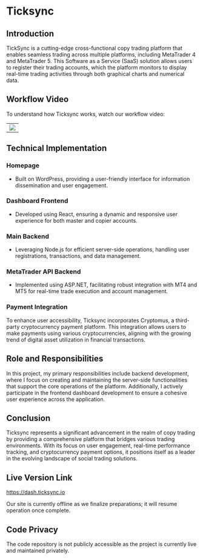 # Ticksync
## Introduction
TickSync is a cutting-edge cross-functional copy trading platform that enables seamless trading across multiple platforms, including MetaTrader 4 and MetaTrader 5. This Software as a Service (SaaS) solution allows users to register their trading accounts, which the platform monitors to display real-time trading activities through both graphical charts and numerical data.


## Workflow Video
To understand how Ticksync works, watch our workflow video:

<table>
  <tr>
    <td align = "center">
      <img src="https://raw.githubusercontent.com/monsterdev95/ticksync-dashboard-documentation/main/assets/ticksync-copytrading.gif" />
    </td>
  </tr>
</table>

## Technical Implementation
### Homepage
- Built on WordPress, providing a user-friendly interface for information dissemination and user engagement.

### Dashboard Frontend
- Developed using React, ensuring a dynamic and responsive user experience for both master and copier accounts.

### Main Backend
- Leveraging Node.js for efficient server-side operations, handling user registrations, transactions, and data management.

### MetaTrader API Backend
- Implemented using ASP.NET, facilitating robust integration with MT4 and MT5 for real-time trade execution and account management.

### Payment Integration
To enhance user accessibility, Ticksync incorporates Cryptomus, a third-party cryptocurrency payment platform. This integration allows users to make payments using various cryptocurrencies, aligning with the growing trend of digital asset utilization in financial transactions.

## Role and Responsibilities
In this project, my primary responsibilities include backend development, where I focus on creating and maintaining the server-side functionalities that support the core operations of the platform. Additionally, I actively participate in the frontend dashboard development to ensure a cohesive user experience across the application.

## Conclusion
Ticksync represents a significant advancement in the realm of copy trading by providing a comprehensive platform that bridges various trading environments. With its focus on user engagement, real-time performance tracking, and cryptocurrency payment options, it positions itself as a leader in the evolving landscape of social trading solutions.

## Live Version Link
https://dash.ticksync.io

Our site is currently offline as we finalize preparations; it will resume operation once complete.

## Code Privacy
The code repository is not publicly accessible as the project is currently live and maintained privately.
